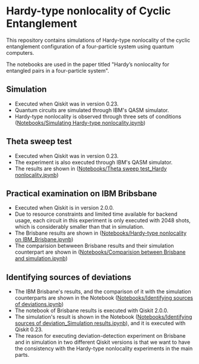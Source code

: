 # Hardy-type nonlocality of Cyclic Entanglement

This repository contains simulations of Hardy-type nonlocality of the cyclic entanglement configuration of a four-particle system using quantum computers.

The notebooks are used in the paper titled "Hardy’s nonlocality for entangled pairs in a four-particle system". 
## Simulation
- Executed when Qiskit was in version 0.23.
- Quantum circuits are simulated through IBM's QASM simulator.
- Hardy-type nonlocality is observed through three sets of conditions ([Notebooks/Simulating Hardy-type nonlocality.ipynb](https://github.com/doan-duc1902/Hardy-nonlocality-of-cylic-entanglement/blob/main/Notebooks/Simulating%20Hardy-type%20nonlocality.ipynb))
## Theta sweep test
- Executed when Qiskit was in version 0.23.
- The experiment is also executed through IBM's QASM simulator.
- The results are shown in ([Notebooks/Theta sweep test_Hardy nonlocality.ipynb](https://github.com/doan-duc1902/Hardy-nonlocality-of-cylic-entanglement/blob/main/Notebooks/Theta%20sweep%20test_Hardy%20nonlocality.ipynb))
## Practical examination on IBM Bribsbane
- Executed when Qiskit is in version 2.0.0.
- Due to resource constraints and limited time available for backend usage, each circuit in this experiment is only executed with 2048 shots, which is considerably smaller than that in simulation.
- The Brisbane results are shown in ([Notebooks/Hardy-type nonlocality on IBM_Brisbane.ipynb](https://github.com/doan-duc1902/Hardy-nonlocality-of-cylic-entanglement/blob/main/Notebooks/Hardy-type%20nonlocality%20on%20IBM_Brisbane.ipynb))
- The comparision betwween Brisbane results and their simulation counterpart are shown in ([Notebooks/Comparision between Brisbane and simulation.ipynb](https://github.com/doan-duc1902/Hardy-nonlocality-of-cylic-entanglement/blob/main/Notebooks/Comparision%20between%20Brisbane%20and%20simulation.ipynb))
## Identifying sources of deviations
- The IBM Brisbane's results, and the comparison of it with the simulation counterparts are shown in the Notebook ([Notebooks/Identifying sources of deviations.ipynb](https://github.com/doan-duc1902/Hardy-nonlocality-for-a-cylic-entanglement-setup/blob/main/Notebooks/Identifying%20sources%20of%20deviations.ipynb))
- The notebook of Brisbane results is executed with Qiskit 2.0.0.
- The simulation's result is shown in the Notebook ([Notebooks/Identifying sources of deviation_Simulation results.ipynb](https://github.com/doan-duc1902/Hardy-nonlocality-for-a-cylic-entanglement-setup/blob/main/Notebooks/Identifying%20sources%20of%20deviation_Simulation%20results.ipynb)), and it is executed with Qiskit 0.23.
- The reason for executing deviation-detection experiment on Brisbane and in simulation in two different Qiskit versions is that we want to have the consistency with the Hardy-type nonlocality experiments in the main parts.
